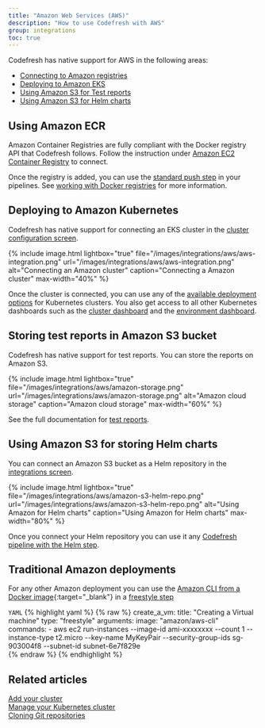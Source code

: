 ```yaml
---
title: "Amazon Web Services (AWS)"
description: "How to use Codefresh with AWS"
group: integrations
toc: true
---
```


Codefresh has native support for AWS in the following areas:

- [Connecting to Amazon registries]({{site.baseurl}}/docs/integrations/docker-registries/external-docker-registries/amazon-ec2-container-registry/)
- [Deploying to Amazon EKS]({{site.baseurl}}/docs/integrations/kubernetes/#adding-eks-cluster)
- [Using Amazon S3 for Test reports]({{site.baseurl}}/docs/testing/test-reports/#connecting-an-s3-bucket)
- [Using Amazon S3 for Helm charts]({{site.baseurl}}/docs/deployments/helm/add-helm-repository/#private-repository---s3)


## Using Amazon ECR

Amazon Container Registries are fully compliant with the Docker registry API that Codefresh follows. Follow the instruction under [Amazon EC2 Container Registry]({{site.baseurl}}/docs/integrations/docker-registries/amazon-ec2-container-registry/) to connect.

Once the registry is added, you can use the [standard push step]({{site.baseurl}}/docs/pipelines/steps/push/) in your pipelines. See [working with Docker registries]({{site.baseurl}}/docs/ci-cd-guides/working-with-docker-registries/) for more information.

## Deploying to Amazon Kubernetes

Codefresh has native support for connecting an EKS cluster in the [cluster configuration screen]({{site.baseurl}}/docs/integrations/kubernetes/#connect-a-kubernetes-cluster).

{% 
	include image.html 
	lightbox="true" 
file="/images/integrations/aws/aws-integration.png" 
url="/images/integrations/aws/aws-integration.png" 
alt="Connecting an Amazon cluster" 
caption="Connecting a Amazon cluster" 
max-width="40%" 
%}

Once the cluster is connected, you can use any of the [available deployment options]({{site.baseurl}}/docs/deployments/kubernetes/deployment-options-to-kubernetes/) for Kubernetes clusters. You also get access to all other Kubernetes dashboards such as the [cluster dashboard]({{site.baseurl}}/docs/deployments/kubernetes/manage-kubernetes/) and the [environment dashboard]({{site.baseurl}}/docs/deployments/kubernetes/environment-dashboard/).

## Storing test reports in Amazon S3 bucket

Codefresh has native support for test reports. You can store the reports on Amazon S3.

{% include
image.html
lightbox="true"
file="/images/integrations/aws/amazon-storage.png"
url="/images/integrations/aws/amazon-storage.png"
alt="Amazon cloud storage"
caption="Amazon cloud storage"
max-width="60%"
%}

See the full documentation for [test reports]({{site.baseurl}}/docs/testing/test-reports/).

## Using Amazon S3 for storing Helm charts

You can connect an Amazon S3 bucket as a Helm repository in the [integrations screen]({{site.baseurl}}/docs/deployments/helm/add-helm-repository/).

{% include
image.html
lightbox="true"
file="/images/integrations/aws/amazon-s3-helm-repo.png"
url="/images/integrations/aws/amazon-s3-helm-repo.png"
alt="Using Amazon for Helm charts"
caption="Using Amazon for Helm charts"
max-width="80%"
%}

Once you connect your Helm repository you can use it any [Codefresh pipeline with the Helm step]({{site.baseurl}}/docs/new-helm/using-helm-in-codefresh-pipeline/). 


## Traditional Amazon deployments

For any other Amazon deployment you can use the [Amazon CLI from a Docker image](https://hub.docker.com/r/amazon/aws-cli){:target="\_blank"} in a [freestyle step]({{site.baseurl}}/docs/pipelines/steps/freestyle/)

`YAML`
{% highlight yaml %}
{% raw %}
  create_a_vm:
    title: "Creating a Virtual machine"
    type: "freestyle"
    arguments:
      image: "amazon/aws-cli"
      commands:
        - aws ec2 run-instances --image-id ami-xxxxxxxx --count 1 --instance-type t2.micro --key-name MyKeyPair --security-group-ids sg-903004f8 --subnet-id subnet-6e7f829e  
{% endraw %}
{% endhighlight %}


## Related articles
[Add your cluster]({{site.baseurl}}/docs/integrations/kubernetes/#connect-a-kubernetes-cluster)  
[Manage your Kubernetes cluster]({{site.baseurl}}/docs/deployments/kubernetes/manage-kubernetes/)  
[Cloning Git repositories]({{site.baseurl}}/docs/example-catalog/ci-examples/git-checkout/)  

